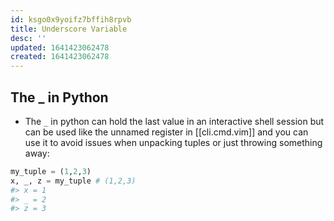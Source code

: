```yaml
---
id: ksgo0x9yoifz7bffih8rpvb
title: Underscore Variable
desc: ''
updated: 1641423062478
created: 1641423062478
---
```



## The \_ in Python

- The `_` in python can hold the last value in an interactive shell session but can be used like the unnamed register in [[cli.cmd.vim]] and you can use it to avoid issues when unpacking tuples or just throwing something away:

```python
my_tuple = (1,2,3)
x, _, z = my_tuple # (1,2,3)
#> x = 1
#> _ = 2
#> z = 3
```

